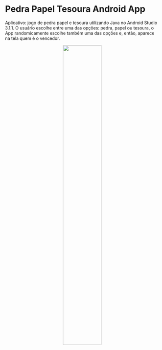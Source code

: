 # Pedra Papel Tesoura Android App

Aplicativo: jogo de pedra papel e tesoura utilizando Java no Android Studio 3.1.1.
O usuário escolhe entre uma das opções: pedra, papel ou tesoura, o App randomicamente escolhe também uma das opções e, então, aparece na tela quem é o vencedor.

<p align="center">
  <img src="https://raw.githubusercontent.com/alessandrahlk/pedra_papel_tesoura_android_app/master/2018-06-25_21h07_04.png" style="width: 50%; height: 50%"/>
</p>
